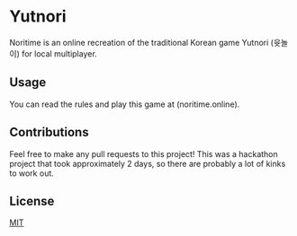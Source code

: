 # Yutnori
Noritime is an online recreation of the traditional Korean game Yutnori (윳놀이) for local multiplayer.

## Usage
You can read the rules and play this game at (noritime.online).

## Contributions
Feel free to make any pull requests to this project! This was a hackathon project that took approximately 2 days, so there are probably a lot of kinks to work out.

## License
[MIT](https://choosealicense.com/licenses/mit/)
